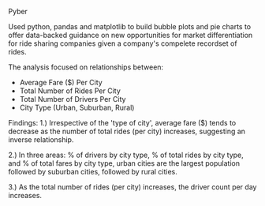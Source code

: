 Pyber

Used python, pandas and matplotlib to build bubble plots and pie charts to offer data-backed guidance on new opportunities for market differentiation for ride sharing companies given a company's compelete recordset of rides. 

The analysis focused on relationships between: 

* Average Fare ($) Per City
* Total Number of Rides Per City
* Total Number of Drivers Per City
* City Type (Urban, Suburban, Rural)

Findings: 
1.) Irrespective of the 'type of city', average fare ($) tends to decrease as the number of total rides (per city) increases, suggesting an inverse relationship.

2.) In three areas: % of drivers by city type, % of total rides by city type, and % of total fares by city type, urban cities are the largest population followed by suburban cities, followed by rural cities. 

3.) As the total number of rides (per city) increases, the driver count per day increases. 
